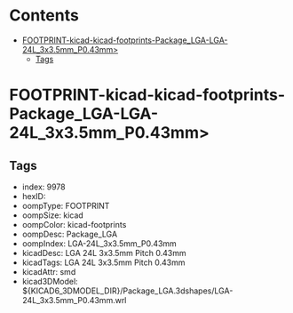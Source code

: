 



Contents
========

* [FOOTPRINT-kicad-kicad-footprints-Package_LGA-LGA-24L_3x3.5mm_P0.43mm>](#footprint-kicad-kicad-footprints-package_lga-lga-24l_3x35mm_p043mm)
	* [Tags](#tags)

# FOOTPRINT-kicad-kicad-footprints-Package_LGA-LGA-24L_3x3.5mm_P0.43mm>

## Tags

- index: 9978
- hexID: 
- oompType: FOOTPRINT
- oompSize: kicad
- oompColor: kicad-footprints
- oompDesc: Package_LGA
- oompIndex: LGA-24L_3x3.5mm_P0.43mm
- kicadDesc: LGA 24L 3x3.5mm Pitch 0.43mm
- kicadTags: LGA 24L 3x3.5mm Pitch 0.43mm
- kicadAttr: smd
- kicad3DModel: ${KICAD6_3DMODEL_DIR}/Package_LGA.3dshapes/LGA-24L_3x3.5mm_P0.43mm.wrl
